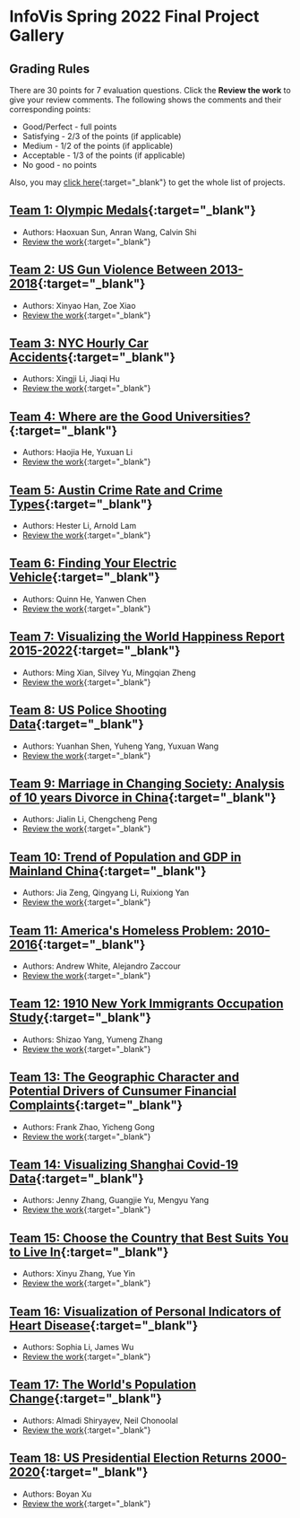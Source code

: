 # InfoVis Spring 2022 Final Project Gallery
## Grading Rules
There are 30 points for 7 evaluation questions. Click the **Review the work** to give your review comments. The following shows the comments and their corresponding points:
- Good/Perfect - full points
- Satisfying - 2/3 of the points (if applicable)
- Medium - 1/2 of the points (if applicable)
- Acceptable - 1/3 of the points (if applicable)
- No good - no points

Also, you may [click here](https://docs.google.com/spreadsheets/d/1PpQt_VVVTGZRGgv25c7PaYZlqVJn-_kqFKJEtdrNzz8/edit?usp=sharing){:target="_blank"} to get the whole list of projects. 

## [Team 1: Olympic Medals](./team1/index.html){:target="_blank"} 
- Authors: Haoxuan Sun, Anran Wang, Calvin Shi
- [Review the work](https://forms.gle/SJDo3nQosfzshoFs7){:target="_blank"} 

## [Team 2: US Gun Violence Between 2013-2018](https://zoexiao0516.github.io/InfoViz/Project/dist/index.html){:target="_blank"} 
- Authors: Xinyao Han, Zoe Xiao 
- [Review the work](https://forms.gle/aN5Kh6zRY2ixsBqy9){:target="_blank"}

## [Team 3: NYC Hourly Car Accidents](./team3/index.html){:target="_blank"} 
- Authors: Xingji Li, Jiaqi Hu 
- [Review the work](https://forms.gle/rjXaCEFyaBC8wktHA){:target="_blank"}

## [Team 4: Where are the Good Universities?](./team4/index.html){:target="_blank"} 
- Authors: Haojia He, Yuxuan Li
- [Review the work](https://forms.gle/CH2rJCf6mAUeb4ZL7){:target="_blank"}

## [Team 5: Austin Crime Rate and Crime Types](./team5/index.html){:target="_blank"} 
- Authors: Hester Li, Arnold Lam 
- [Review the work](https://forms.gle/ecLQ3taUmwAjnD9F6){:target="_blank"}

## [Team 6: Finding Your Electric Vehicle](./team6/index.html){:target="_blank"} 
- Authors: Quinn He, Yanwen Chen
- [Review the work](https://forms.gle/1VTKzmm8QHTu5UeG6){:target="_blank"}

## [Team 7: Visualizing the World Happiness Report 2015-2022](./team7/index.html){:target="_blank"} 
- Authors: Ming Xian, Silvey Yu, Mingqian Zheng
- [Review the work](https://forms.gle/4pBvoqa3d57rvtLs9){:target="_blank"}

## [Team 8: US Police Shooting Data](./team8/index.html){:target="_blank"} 
- Authors: Yuanhan Shen, Yuheng Yang, Yuxuan Wang
- [Review the work](https://forms.gle/NowYLpUrjd18r6ov8){:target="_blank"}

## [Team 9: Marriage in Changing Society: Analysis of 10 years Divorce in China](./team9/index.html){:target="_blank"} 
- Authors: Jialin Li, Chengcheng Peng
- [Review the work](https://forms.gle/bE7wnafRNBEK8bed9){:target="_blank"}

## [Team 10: Trend of Population and GDP in Mainland China](./team10/index.html){:target="_blank"} 
- Authors: Jia Zeng, Qingyang Li, Ruixiong Yan
- [Review the work](https://forms.gle/cNdX7XpW1NnVCPRd8){:target="_blank"}

## [Team 11: America's Homeless Problem: 2010-2016](./team11/index.html){:target="_blank"} 
- Authors: Andrew White, Alejandro Zaccour
- [Review the work](https://forms.gle/bfNfgNPicZx9dU1D7){:target="_blank"}

## [Team 12: 1910 New York Immigrants Occupation Study](./team12/index.html){:target="_blank"} 
- Authors: Shizao Yang, Yumeng Zhang
- [Review the work](https://forms.gle/GTqpf3eCakCbk75s7){:target="_blank"}

## [Team 13: The Geographic Character and Potential Drivers of Cunsumer Financial Complaints](./team13/index.html){:target="_blank"} 
- Authors: Frank Zhao, Yicheng Gong
- [Review the work](https://forms.gle/V79WBFeZcd8EnYm98){:target="_blank"}

## [Team 14: Visualizing Shanghai Covid-19 Data](./team14/index.html){:target="_blank"} 
- Authors: Jenny Zhang, Guangjie Yu, Mengyu Yang
- [Review the work](https://forms.gle/Hv1wYBWb92M7z3ua9){:target="_blank"}

## [Team 15: Choose the Country that Best Suits You to Live In](./team15/index.html){:target="_blank"} 
- Authors: Xinyu Zhang, Yue Yin
- [Review the work](https://forms.gle/mS1HPkwxaeaE2RqJ9){:target="_blank"}

## [Team 16: Visualization of Personal Indicators of Heart Disease](./team16/index.html){:target="_blank"} 
- Authors: Sophia Li, James Wu
- [Review the work](https://forms.gle/FZvwDswFceAWpVyTA){:target="_blank"}

## [Team 17: The World's Population Change](./team17/index.html){:target="_blank"} 
- Authors: Almadi Shiryayev, Neil Chonoolal
- [Review the work](https://forms.gle/S6f4udEzXZFLQt8Q8){:target="_blank"}

## [Team 18: US Presidential Election Returns 2000-2020](./team18/index.html){:target="_blank"} 
- Authors: Boyan Xu
- [Review the work](https://forms.gle/2cPx56biEBecnLFVA){:target="_blank"}


